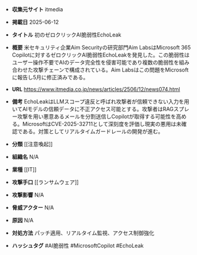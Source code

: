 - **収集元サイト**
itmedia

- **掲載日**
2025-06-12

- **タイトル**
初のゼロクリックAI脆弱性EchoLeak

- **概要**
米セキュリティ企業Aim Securityの研究部門Aim LabsはMicrosoft 365 Copilotに対するゼロクリックAI脆弱性EchoLeakを発見した。この脆弱性はユーザー操作不要でAIのデータ完全性を侵害可能であり複数の脆弱性を組み合わせた攻撃チェーンで構成されている。Aim Labsはこの問題をMicrosoftに報告し5月に修正済みである。

- **URL**
https://www.itmedia.co.jp/news/articles/2506/12/news074.html

- **備考**
EchoLeakはLLMスコープ違反と呼ばれ攻撃者が信頼できない入力を用いてAIモデルの信頼データに不正アクセス可能とする。攻撃者はRAGスプレー攻撃を用い悪意あるメールを分割送信しCopilotが取得する可能性を高める。MicrosoftはCVE-2025-32711として深刻度を評価し現実の悪用は未確認である。対策としてリアルタイムガードレールの開発が進む。

- **分類**
[[注意喚起]]

- **組織名**
N/A

- **業種**
[[IT]]

- **攻撃手口**
[[ランサムウェア]]

- **攻撃影響**
N/A

- **脅威アクター**
N/A

- **原因**
N/A

- **対処方法**
パッチ適用、リアルタイム監視、アクセス制御強化

- **ハッシュタグ**
#AI脆弱性 #MicrosoftCopilot #EchoLeak
